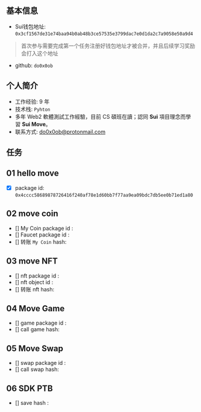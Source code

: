 ## 基本信息
- Sui钱包地址: `0x3cf1567de31e74baa94b0ab48b3ce57535e3799dac7e0d1da2c7a9058e50a9d4`
> 首次参与需要完成第一个任务注册好钱包地址才被合并，并且后续学习奖励会打入这个地址
- github: `do0x0ob`

## 个人简介
- 工作经验: 9 年
- 技术栈: `Pyhton`
- 多年 Web2 軟體測試工作經驗，目前 CS 碩班在讀；認同 **Sui** 項目理念而學習 **Sui Move**。
- 联系方式: do0x0ob@protonmail.com

## 任务

##   01 hello move  
- [X] package id: `0x4cccc58689878726416f240af78e1d60bb7f77aa9ea09bdc7db5ee0b71ed1a80`

##   02 move coin
- [] My Coin package id : 
- [] Faucet package id : 
- [] 转账 `My Coin` hash:

##   03 move NFT
- [] nft package id :
- [] nft object id : 
- [] 转账 nft  hash:

##   04 Move Game
- [] game package id :
- [] call game hash:

##   05 Move Swap
- [] swap package id :
- [] call swap hash:

##   06 SDK PTB
- [] save hash :
